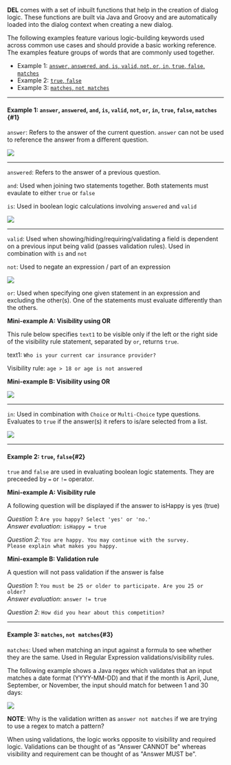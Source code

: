**DEL** comes with a set of inbuilt functions that help in the creation of dialog logic. These functions are built via Java and Groovy and are automatically loaded into the dialog context when creating a new dialog.

The following examples feature various logic-building keywords used across common use cases and should provide a basic working reference. The examples feature groups of words that are commonly used together.

* Example 1: [`answer`, `answered`, `and`, `is`, `valid`, `not`, `or`, `in`, `true`, `false`, `matches`](#1)
* Example 2: [`true`, `false`](#2)
* Example 3: [`matches`, `not matches`](#3)

---

#### Example 1:  `answer`, `answered`, `and`, `is`, `valid`, `not`, `or`, `in`, `true`, `false`, `matches` {#1}

`answer`: Refers to the answer of the current question. `answer` can not be used to reference the answer from a different question. 

![](/images/answer.png)

---

`answered`: Refers to the answer of a previous question.  

`and`: Used when joining two statements together. Both statements must evaulate to either `true` or `false`

`is`: Used in boolean logic calculations involving `answered` and `valid`

![](/images/isAnswered.png)  

---

`valid`: Used when showing/hiding/requiring/validating a field is dependent on a previous input being valid (passes validation rules). Used in combination with `is` and `not`

`not`: Used to negate an expression / part of an expression

![](/images/is-valid.png)

`or`: Used when specifying one given statement in an expression and excluding the other(s). One of the statements must evaluate differently than the others. 

**Mini-example A: Visibility using OR**

This rule below specifies `text1` to be visible only if the left or the right side of the visibility rule statement, separated by `or`, returns `true`.

text1: `Who is your current car insurance provider?`

Visibility rule: `age > 18 or age is not answered`

**Mini-example B: Visibility using OR**

![](/images/or.png)

---
`in`: Used in combination with `Choice` or `Multi-Choice` type questions.  Evaluates to `true` if the answer(s) it refers to is/are selected from a list.

![](/images/in.png)

---
#### Example 2: `true`, `false`{#2}

`true` and `false` are used in evaluating boolean logic statements. They are preceeded by `=` or `!=` operator.

**Mini-example A: Visibility rule**

A following question will be displayed if the answer to isHappy is yes (true)

_Question 1_: `Are you happy? Select 'yes' or 'no.'`  
_Answer evaluation_: `isHappy = true`

_Question 2_: `You are happy. You may continue with the survey.`  
`Please explain what makes you happy.`

**Mini-example B: Validation rule**

A question will not pass validation if the answer is false  

_Question 1_: `You must be 25 or older to participate. Are you 25 or older?`  
_Answer evaluation_: `answer != true`  

_Question 2_: `How did you hear about this competition?`

---

#### Example 3: `matches`, `not matches`{#3}

`matches`: Used when matching an input against a formula to see whether they are the same. Used in Regular Expression validations/visibility rules.

The following example shows a Java regex which validates that an input matches a date format (YYYY-MM-DD) and that if the month is April, June, September, or November, the input should match for between 1 and 30 days:

![](/images/matches.png)

**NOTE**: Why is the validation written as `answer not matches` if we are trying to use a regex to match a pattern?  

When using validations, the logic works opposite to visibility and required logic.  Validations can be thought of as "Answer CANNOT be" whereas visibility and requirement can be thought of as "Answer MUST be".
